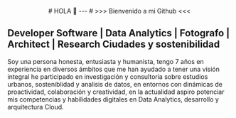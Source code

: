 <p align="center">
# HOLA 👋
---
# >>> Bienvenido a mi Github <<<

**Developer Software** | **Data Analytics** | **Fotografo** | **Architect** | **Research Ciudades y sostenibilidad**
---

Soy una persona honesta, entusiasta y humanista, tengo 7 años en experiencia en diversos ámbitos que me han ayudado a tener una visión integral
he participado en investigación y consultoría sobre estudios urbanos, sosteniblidad y analisis de datos, en entornos con dinámicas de proactividad, colaboración y creatividad, en la actualidad aspiro potenciar mis competencias y habilidades digitales en Data Analytics, desarrollo y arquitectura Cloud. 

</p>

<!--
**shuberth79/shuberth79** is a ✨ _special_ ✨ repository because its `README.md` (this file) appears on your GitHub profile.

Here are some ideas to get you started:

- 🔭 I’m currently working on ...
- 🌱 I’m currently learning ...
- 👯 I’m looking to collaborate on ...
- 🤔 I’m looking for help with ...
- 💬 Ask me about ...
- 📫 How to reach me: ...
- 😄 Pronouns: ...
- ⚡ Fun fact: ...
-->
